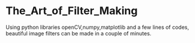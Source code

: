 # The_Art_of_Filter_Making
Using python libraries openCV,numpy,matplotlib and a few lines of codes, beautiful image filters can be made in a couple of minutes.
